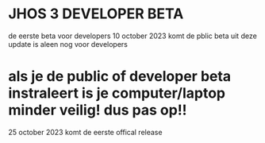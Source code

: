 # JHOS 3 DEVELOPER BETA
de eerste beta voor developers 
10 october 2023 komt de pblic beta uit
deze update is aleen nog voor developers 
# als je de public of developer beta instraleert is je computer/laptop minder veilig! dus pas op!!
25 october 2023 komt de eerste offical release

